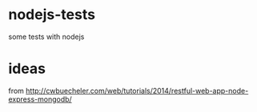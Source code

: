 # nodejs-tests
some tests with nodejs

# ideas
from http://cwbuecheler.com/web/tutorials/2014/restful-web-app-node-express-mongodb/
